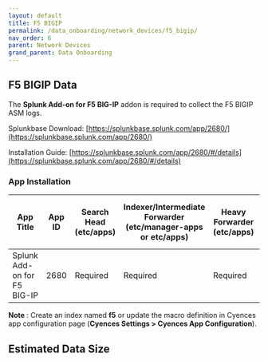 ```yaml
---
layout: default
title: F5 BIGIP
permalink: /data_onboarding/network_devices/f5_bigip/
nav_order: 6
parent: Network Devices
grand_parent: Data Onboarding
---
```


## **F5 BIGIP Data**

The **Splunk Add-on for F5 BIG-IP** addon is required to collect the F5 BIGIP ASM logs. 

Splunkbase Download: 
[https://splunkbase.splunk.com/app/2680/](https://splunkbase.splunk.com/app/2680/) 

Installation Guide: 
[https://splunkbase.splunk.com/app/2680/#/details](https://splunkbase.splunk.com/app/2680/#/details) 

### App Installation

| App Title | App ID |  Search Head (etc/apps) | Indexer/Intermediate Forwarder (etc/manager-apps or etc/apps) | Heavy Forwarder (etc/apps) | Server / UF / Deployment Server (etc/deployment-apps) | 
| --------- | ------ | ----------------------- | ------------------------------------------------------------- | -------------------------- | ----------------------------------------------------- |
| Splunk Add-on for F5 BIG-IP | 2680 | Required | Required | Required | - |

**Note** : Create an index named **f5** or update the macro definition in Cyences app configuration page (**Cyences Settings > Cyences App Configuration**).

## Estimated Data Size  

[comment]: <> (TODO_LATER: add estimated data size)